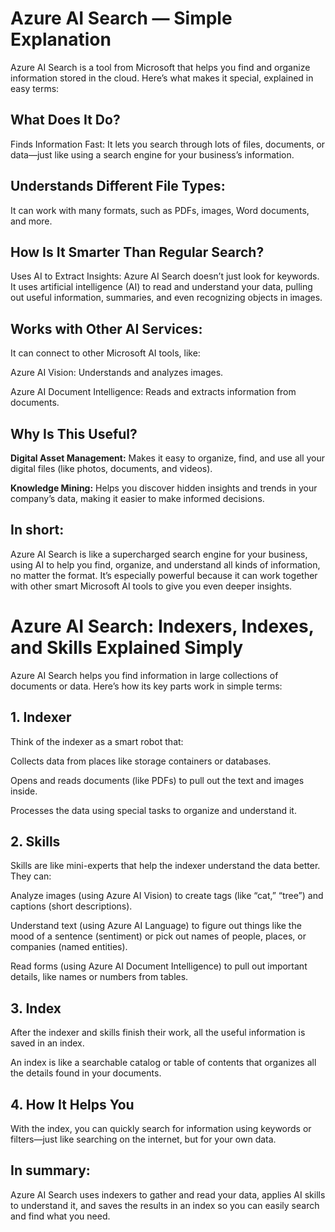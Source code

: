 # Azure AI Search — Simple Explanation
Azure AI Search is a tool from Microsoft that helps you find and organize information stored in the cloud. Here’s what makes it special, explained in easy terms:

## What Does It Do?
Finds Information Fast:
It lets you search through lots of files, documents, or data—just like using a search engine for your business’s information.

## Understands Different File Types:
It can work with many formats, such as PDFs, images, Word documents, and more.

## How Is It Smarter Than Regular Search?
Uses AI to Extract Insights:
Azure AI Search doesn’t just look for keywords. It uses artificial intelligence (AI) to read and understand your data, pulling out useful information, summaries, and even recognizing objects in images.

## Works with Other AI Services:
It can connect to other Microsoft AI tools, like:

Azure AI Vision: Understands and analyzes images.

Azure AI Document Intelligence: Reads and extracts information from documents.

## Why Is This Useful?
**Digital Asset Management:**
Makes it easy to organize, find, and use all your digital files (like photos, documents, and videos).

**Knowledge Mining:**
Helps you discover hidden insights and trends in your company’s data, making it easier to make informed decisions.

## In short:
Azure AI Search is like a supercharged search engine for your business, using AI to help you find, organize, and understand all kinds of information, no matter the format. It’s especially powerful because it can work together with other smart Microsoft AI tools to give you even deeper insights.

# Azure AI Search: Indexers, Indexes, and Skills Explained Simply
Azure AI Search helps you find information in large collections of documents or data. Here’s how its key parts work in simple terms:

## 1. Indexer
Think of the indexer as a smart robot that:

Collects data from places like storage containers or databases.

Opens and reads documents (like PDFs) to pull out the text and images inside.

Processes the data using special tasks to organize and understand it.

## 2. Skills
Skills are like mini-experts that help the indexer understand the data better. They can:

Analyze images (using Azure AI Vision) to create tags (like “cat,” “tree”) and captions (short descriptions).

Understand text (using Azure AI Language) to figure out things like the mood of a sentence (sentiment) or pick out names of people, places, or companies (named entities).

Read forms (using Azure AI Document Intelligence) to pull out important details, like names or numbers from tables.

## 3. Index
After the indexer and skills finish their work, all the useful information is saved in an index.

An index is like a searchable catalog or table of contents that organizes all the details found in your documents.

## 4. How It Helps You
With the index, you can quickly search for information using keywords or filters—just like searching on the internet, but for your own data.

## In summary:
Azure AI Search uses indexers to gather and read your data, applies AI skills to understand it, and saves the results in an index so you can easily search and find what you need.
